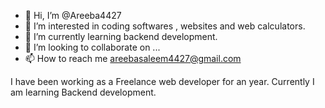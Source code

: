 - 👋 Hi, I’m @Areeba4427
- 👀 I’m interested in coding softwares , websites and web calculators.
- 🌱 I’m currently learning backend development.
- 💞️ I’m looking to collaborate on ...
- 📫 How to reach me areebasaleem4427@gmail.com

I have been working as a Freelance web developer for an year. Currently I am learning Backend development.   

<!---
Areeba4427/Areeba4427 is a ✨ special ✨ repository because its `README.md` (this file) appears on your GitHub profile.
You can click the Preview link to take a look at your changes.
--->

